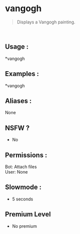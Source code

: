 # vangogh

> Displays a Vangogh painting.

<br>

## Usage :

*vangogh

## Examples :

*vangogh

## Aliases :

None

## NSFW ?

- No

## Permissions :

Bot: Attach files
<br>
User: None

## Slowmode :

- 5 seconds

## Premium Level

- No premium